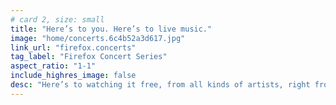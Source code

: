 ```yaml
---
# card 2, size: small
title: "Here’s to you. Here’s to live music."
image: "home/concerts.6c4b52a3d617.jpg"
link_url: "firefox.concerts"
tag_label: "Firefox Concert Series"
aspect_ratio: "1-1"
include_highres_image: false
desc: "Here’s to watching it free, from all kinds of artists, right from Firefox. Join us and rock out with the Firefox Concert Series."
---
```

